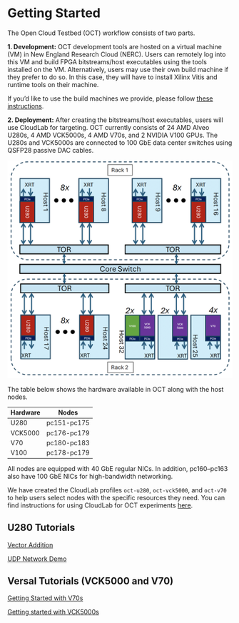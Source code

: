 # Getting Started

The Open Cloud Testbed (OCT) workflow consists of two parts.

**1. Development:** 
OCT development tools are hosted on a virtual machine (VM) in New England Research Cloud (NERC). Users can remotely log into this VM and build FPGA bitstreams/host executables using the tools installed on the VM. Alternatively, users may use their own build machine if they prefer to do so. In this case, they will have to install Xilinx Vitis and runtime tools on their machine.

If you’d like to use the build machines we provide, please follow [these instructions](https://github.com/OCT-FPGA/OCT-Tutorials/blob/master/nercsetup/nerc-vm-guide.md#nerc-vm-user-guide).

**2. Deployment:**
After creating the bitstreams/host executables, users will use CloudLab for targeting. OCT currently consists of 24 AMD Alveo U280s, 4 AMD VCK5000s, 4 AMD V70s, and 2 NVIDIA V100 GPUs. The U280s and VCK5000s are connected to 100 GbE data center switches using QSFP28 passive DAC cables. 

![plot](images/oct-arch.jpg)

The table below shows the hardware available in OCT along with the host nodes.

| Hardware | Nodes          |
|----------|----------------|
| U280     | pc151-pc175    |
| VCK5000  | pc176-pc179    |
| V70      | pc180-pc183    |
| V100     | pc178-pc179    |

All nodes are equipped with 40 GbE regular NICs. In addition, pc160–pc163 also have 100 GbE NICs for high-bandwidth networking.

We have created the CloudLab profiles ```oct-u280```, ```oct-vck5000```, and ```oct-v70``` to help users select nodes with the specific resources they need. You can find instructions for using CloudLab for OCT experiments [here](https://github.com/OCT-FPGA/OCT-Tutorials/tree/master/cloudlab-setup).

## U280 Tutorials

[Vector Addition](https://github.com/OCT-FPGA/Vitis-Tutorials-U280/tree/2022.2/VitisAccelHelloWorld)

[UDP Network Demo](https://github.com/OCT-FPGA/udp-network-demo)

## Versal Tutorials (VCK5000 and V70)

[Getting Started with V70s](https://github.com/OCT-FPGA/versal-tutorials/blob/main/v70-getting-started.md)

[Getting started with VCK5000s](https://github.com/OCT-FPGA/versal-tutorials/blob/main/vck5000-getting-started.md)

